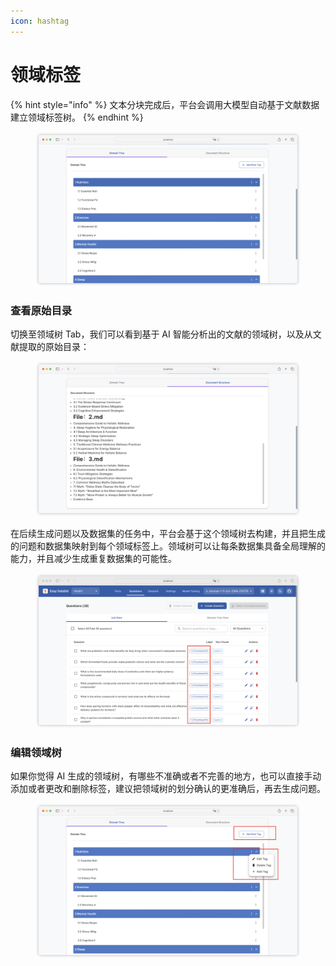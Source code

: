 ```yaml
---
icon: hashtag
---
```


# 领域标签

{% hint style="info" %}
文本分块完成后，平台会调用大模型自动基于文献数据建立领域标签树。
{% endhint %}

<figure><img src="../../.gitbook/assets/image (13) (1).png" alt=""><figcaption></figcaption></figure>

### 查看原始目录

切换至领域树 Tab，我们可以看到基于 AI 智能分析出的文献的领域树，以及从文献提取的原始目录：

<figure><img src="../../.gitbook/assets/image (14) (1).png" alt=""><figcaption></figcaption></figure>

在后续生成问题以及数据集的任务中，平台会基于这个领域树去构建，并且把生成的问题和数据集映射到每个领域标签上。领域树可以让每条数据集具备全局理解的能力，并且减少生成重复数据集的可能性。

<figure><img src="../../.gitbook/assets/image (15) (1).png" alt=""><figcaption></figcaption></figure>

### 编辑领域树

如果你觉得 AI 生成的领域树，有哪些不准确或者不完善的地方，也可以直接手动添加或者更改和删除标签，建议把领域树的划分确认的更准确后，再去生成问题。

<figure><img src="../../.gitbook/assets/image (16) (1).png" alt=""><figcaption></figcaption></figure>
